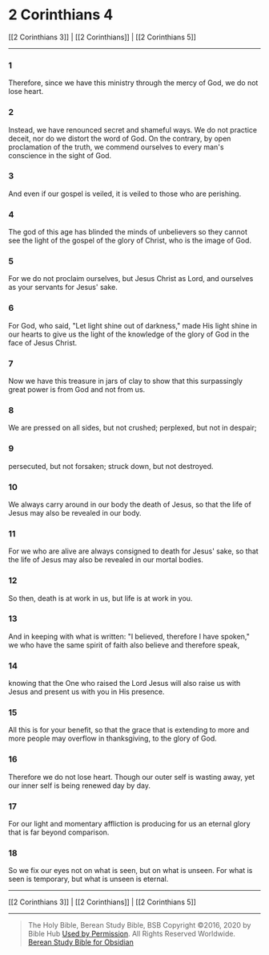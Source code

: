 # 2 Corinthians 4

[[2 Corinthians 3]] | [[2 Corinthians]] | [[2 Corinthians 5]]

---

### 1
Therefore, since we have this ministry through the mercy of God, we do not lose heart.

### 2
Instead, we have renounced secret and shameful ways. We do not practice deceit, nor do we distort the word of God. On the contrary, by open proclamation of the truth, we commend ourselves to every man's conscience in the sight of God.

### 3
And even if our gospel is veiled, it is veiled to those who are perishing.

### 4
The god of this age has blinded the minds of unbelievers so they cannot see the light of the gospel of the glory of Christ, who is the image of God.

### 5
For we do not proclaim ourselves, but Jesus Christ as Lord, and ourselves as your servants for Jesus' sake.

### 6
For God, who said, "Let light shine out of darkness," made His light shine in our hearts to give us the light of the knowledge of the glory of God in the face of Jesus Christ.

### 7
Now we have this treasure in jars of clay to show that this surpassingly great power is from God and not from us.

### 8
We are pressed on all sides, but not crushed; perplexed, but not in despair;

### 9
persecuted, but not forsaken; struck down, but not destroyed.

### 10
We always carry around in our body the death of Jesus, so that the life of Jesus may also be revealed in our body.

### 11
For we who are alive are always consigned to death for Jesus' sake, so that the life of Jesus may also be revealed in our mortal bodies.

### 12
So then, death is at work in us, but life is at work in you.

### 13
And in keeping with what is written: "I believed, therefore I have spoken," we who have the same spirit of faith also believe and therefore speak,

### 14
knowing that the One who raised the Lord Jesus will also raise us with Jesus and present us with you in His presence.

### 15
All this is for your benefit, so that the grace that is extending to more and more people may overflow in thanksgiving, to the glory of God.

### 16
Therefore we do not lose heart. Though our outer self is wasting away, yet our inner self is being renewed day by day.

### 17
For our light and momentary affliction is producing for us an eternal glory that is far beyond comparison.

### 18
So we fix our eyes not on what is seen, but on what is unseen. For what is seen is temporary, but what is unseen is eternal.

---

[[2 Corinthians 3]] | [[2 Corinthians]] | [[2 Corinthians 5]]

---

> The Holy Bible, Berean Study Bible, BSB
> Copyright &copy;2016, 2020 by Bible Hub
> [Used by Permission](https://berean.bible/terms.htm). All Rights Reserved Worldwide.
> [Berean Study Bible for Obsidian](https://github.com/gapmiss/berean-study-bible-for-obsidian)</small>

